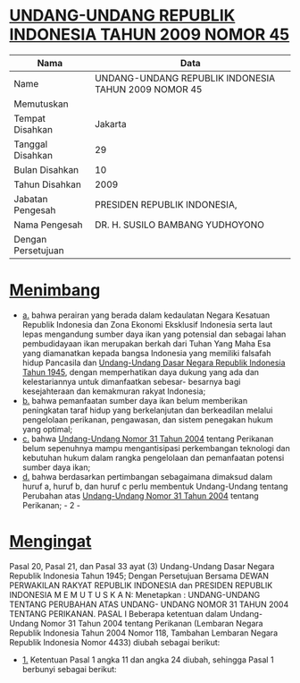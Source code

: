 # [UNDANG-UNDANG REPUBLIK INDONESIA TAHUN 2009 NOMOR 45](http://example.org/legal/document/uu/2009/45)

| Nama | Data |
| ------ | ----- |
|Name|UNDANG-UNDANG REPUBLIK INDONESIA TAHUN 2009 NOMOR 45|
|Memutuskan||
|Tempat Disahkan|Jakarta|
|Tanggal Disahkan|29|
|Bulan Disahkan|10|
|Tahun Disahkan|2009|
|Jabatan Pengesah|PRESIDEN REPUBLIK INDONESIA,|
|Nama Pengesah|DR. H. SUSILO BAMBANG YUDHOYONO|
|Dengan Persetujuan||
# [Menimbang](http://example.org/legal/document/uu/2009/45/menimbang)

* [a.](http://example.org/legal/document/uu/2009/45/menimbang/point/a) bahwa perairan yang berada dalam kedaulatan Negara Kesatuan Republik Indonesia dan Zona Ekonomi Eksklusif Indonesia serta laut lepas mengandung sumber daya ikan yang potensial dan sebagai lahan pembudidayaan ikan merupakan berkah dari Tuhan Yang Maha Esa yang diamanatkan kepada bangsa Indonesia yang memiliki falsafah hidup Pancasila dan [Undang-Undang Dasar Negara Republik Indonesia Tahun 1945](http://example.org/legal/document/uu), dengan memperhatikan daya dukung yang ada dan kelestariannya untuk dimanfaatkan sebesar- besarnya bagi kesejahteraan dan kemakmuran rakyat Indonesia;
* [b.](http://example.org/legal/document/uu/2009/45/menimbang/point/b) bahwa pemanfaatan sumber daya ikan belum memberikan peningkatan taraf hidup yang berkelanjutan dan berkeadilan melalui pengelolaan perikanan, pengawasan, dan sistem penegakan hukum yang optimal;
* [c.](http://example.org/legal/document/uu/2009/45/menimbang/point/c) bahwa [Undang-Undang Nomor 31 Tahun 2004](http://example.org/legal/document/uu/2004/31) tentang Perikanan belum sepenuhnya mampu mengantisipasi perkembangan teknologi dan kebutuhan hukum dalam rangka pengelolaan dan pemanfaatan potensi sumber daya ikan;
* [d.](http://example.org/legal/document/uu/2009/45/menimbang/point/d) bahwa berdasarkan pertimbangan sebagaimana dimaksud dalam huruf a, huruf b, dan huruf c perlu membentuk Undang-Undang tentang Perubahan atas [Undang-Undang Nomor 31 Tahun 2004](http://example.org/legal/document/uu/2004/31) tentang Perikanan; - 2 -
# [Mengingat](http://example.org/legal/document/uu/2009/45/mengingat)
Pasal 20, Pasal 21, dan Pasal 33 ayat (3) Undang-Undang Dasar Negara Republik Indonesia Tahun 1945; Dengan Persetujuan Bersama DEWAN PERWAKILAN RAKYAT REPUBLIK INDONESIA dan PRESIDEN REPUBLIK INDONESIA M E M U T U S K A N: Menetapkan : UNDANG-UNDANG TENTANG PERUBAHAN ATAS UNDANG- UNDANG NOMOR 31 TAHUN 2004 TENTANG PERIKANAN. PASAL I Beberapa ketentuan dalam Undang-Undang Nomor 31 Tahun 2004 tentang Perikanan (Lembaran Negara Republik Indonesia Tahun 2004 Nomor 118, Tambahan Lembaran Negara Republik Indonesia Nomor 4433) diubah sebagai berikut:
* [1.](http://example.org/legal/document/uu/2009/45/mengingat/point/0001) Ketentuan Pasal 1 angka 11 dan angka 24 diubah, sehingga Pasal 1 berbunyi sebagai berikut: